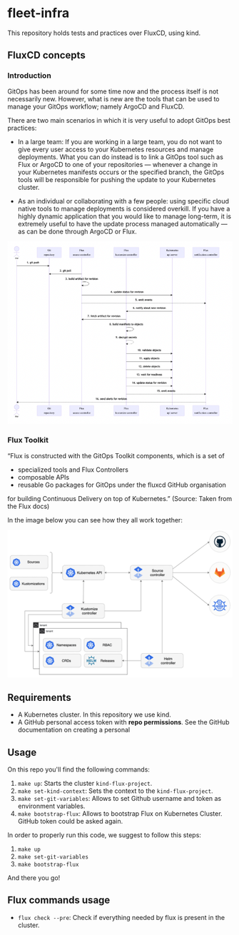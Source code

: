# fleet-infra

This repository holds tests and practices over FluxCD, using kind.

## FluxCD concepts

### Introduction

GitOps has been around for some time now and the process itself is not necessarily new. However, what is new are the tools that can be used to manage your GitOps workflow; namely ArgoCD and FluxCD.

There are two main scenarios in which it is very useful to adopt GitOps best practices:

- In a large team: If you are working in a large team, you do not want to give every user access to your Kubernetes resources and manage deployments. What you can do instead is to link a GitOps tool such as Flux or ArgoCD to one of your repositories — whenever a change in your Kubernetes manifests occurs or the specified branch, the GitOps tools will be responsible for pushing the update to your Kubernetes cluster.

* As an individual or collaborating with a few people: using specific cloud native tools to manage deployments is considered overkill. If you have a highly dynamic application that you would like to manage long-term, it is extremely useful to have the update process managed automatically — as can be done through ArgoCD or Flux.

![image1](images/image1.png)

### Flux Toolkit

“Flux is constructed with the GitOps Toolkit components, which is a set of

- specialized tools and Flux Controllers
- composable APIs
- reusable Go packages for GitOps under the fluxcd GitHub organisation

for building Continuous Delivery on top of Kubernetes.” (Source: Taken from the Flux docs)

In the image below you can see how they all work together:

![image2.png](images/image2.png)

## Requirements

- A Kubernetes cluster. In this repository we use kind.
- A GitHub personal access token with **repo permissions**. See the GitHub documentation on creating a personal

## Usage

On this repo you'll find the following commands:

1. `make up`: Starts the cluster `kind-flux-project`.
1. `make set-kind-context`: Sets the context to the `kind-flux-project`.
1. `make set-git-variables`: Allows to set Github username and token as environment variables.
1. `make bootstrap-flux`: Allows to bootstrap Flux on Kubernetes Cluster. GitHub token could be asked again.

In order to properly run this code, we suggest to follow this steps:

1. `make up`
1. `make set-git-variables`
1. `make bootstrap-flux`

And there you go!

## Flux commands usage

- `flux check --pre`: Check if everything needed by flux is present in the cluster.
